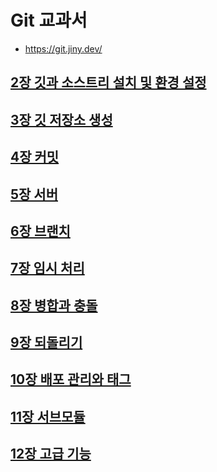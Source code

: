 # Git 교과서

-   https://git.jiny.dev/

## [2장 깃과 소스트리 설치 및 환경 설정](chap2.md)

## [3장 깃 저장소 생성](chap3.md)

## [4장 커밋](chap4.md)

## [5장 서버](chap5.md)

## [6장 브랜치](chap6.md)

## [7장 임시 처리](chap7.md)

## [8장 병합과 충돌](chap8.md)

## [9장 되돌리기](chap9.md)

## [10장 배포 관리와 태그](chap10.md)

## [11장 서브모듈](chap11.md)

## [12장 고급 기능](chap12.md)

